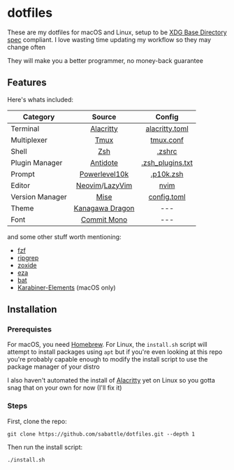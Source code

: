 # dotfiles

These are my dotfiles for macOS and Linux, setup to be [XDG Base Directory spec](https://specifications.freedesktop.org/basedir-spec/basedir-spec-latest.html) compliant. I love wasting time updating my workflow so they may change often

They will make you a better programmer, no money-back guarantee

## Features

Here's whats included:

| Category        | Source          | Config           |
| --------------- | :-------------: | :--------------: |
| Terminal        | [Alacritty](https://github.com/alacritty/alacritty)       | [alacritty.toml](https://github.com/sabattle/dotfiles/blob/main/alacritty/alacritty.toml)   |
| Multiplexer     | [Tmux](https://github.com/tmux/tmux)            | [tmux.conf](https://github.com/sabattle/dotfiles/blob/main/tmux/tmux.conf)        |
| Shell           | [Zsh](https://github.com/zsh-users/zsh)             | [.zshrc](https://github.com/sabattle/dotfiles/blob/main/zsh/.zshrc)           |
| Plugin Manager  | [Antidote](https://github.com/mattmc3/antidote)        | [.zsh_plugins.txt](https://github.com/sabattle/dotfiles/blob/main/zsh/.zsh_plugins.txt) |
| Prompt          | [Powerlevel10k](https://github.com/romkatv/powerlevel10k)   | [.p10k.zsh](https://github.com/sabattle/dotfiles/blob/main/zsh/.p10k.zsh)        |
| Editor          | [Neovim](https://github.com/neovim/neovim)/[LazyVim](https://github.com/LazyVim/LazyVim)  | [nvim](https://github.com/sabattle/dotfiles/tree/main/nvim)             |
| Version Manager | [Mise](https://github.com/jdx/mise)            | [config.toml](https://github.com/sabattle/dotfiles/blob/main/mise/config.toml)      |
| Theme           | [Kanagawa Dragon](https://github.com/rebelot/kanagawa.nvim) | ---              |
| Font            | [Commit Mono](https://github.com/eigilnikolajsen/commit-mono)     | ---              |

and some other stuff worth mentioning:

- [fzf](https://github.com/junegunn/fzf)
- [ripgrep](https://github.com/BurntSushi/ripgrep)
- [zoxide](https://github.com/ajeetdsouza/zoxide)
- [eza](https://github.com/eza-community/eza)
- [bat](https://github.com/sharkdp/bat)
- [Karabiner-Elements](https://github.com/pqrs-org/Karabiner-Elements) (macOS only)

## Installation

### Prerequistes

For macOS, you need [Homebrew](https://github.com/Homebrew/brew). For Linux, the `install.sh` script will attempt to install packages using `apt` but if you're even looking at this repo you're probably capable enough to modify the install script to use the package manager of your distro

I also haven't automated the install of [Alacritty](https://github.com/alacritty/alacritty) yet on Linux so you gotta snag that on your own for now (I'll fix it)

### Steps

First, clone the repo:

`git clone https://github.com/sabattle/dotfiles.git --depth 1`

Then run the install script:

`./install.sh`

